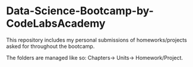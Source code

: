 # Data-Science-Bootcamp-by-CodeLabsAcademy

This repository includes my personal submissions of homeworks/projects asked for throughout the bootcamp.

The folders are managed like so: Chapters-> Units-> Homework/Project.
